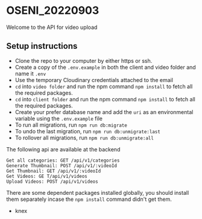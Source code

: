 # OSENI_20220903

Welcome to the API for video upload

## Setup instructions

- Clone the repo to your computer by either https or ssh.
- Create a copy of the `.env.example` in both the client and video folder and name it `.env`
- Use the temporary Cloudinary credentials attached to the email
- `cd` into `video folder` and run the npm command `npm install` to fetch all the required packages.
- `cd` into `client folder` and run the npm command `npm install` to fetch all the required packages.
- Create your prefer database name and add the `uri` as an environmental variable using the `.env.example` file
- To run all migrations, run `npm run db:migrate`
- To undo the last migration, run `npm run db:unmigrate:last`
- To rollover all migrations, run `npm run db:unmigrate:all`

The following api are available at the backend

```
Get all categories: GET /api/v1/categories
Generate Thumbnail: POST /api/v1/:videoId
Get Thumbnail: GET /api/v1/:videoId
Get Videos: GE T/api/v1/videos
Upload Videos: POST /api/v1/videos
```

There are some dependent packages installed globally, you should install them separately incase the `npm install` command didn't get them.

- knex
